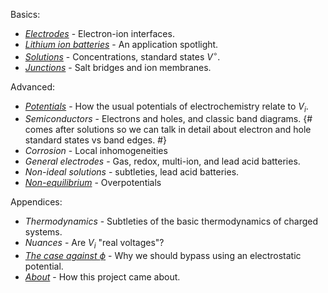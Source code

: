 
Basics:
- [_Electrodes_](/esbd/electrodes/) - Electron-ion interfaces.
- [_Lithium ion batteries_](/esbd/lib/) - An application spotlight.
- [_Solutions_](/esbd/solutions/) - Concentrations, standard states $V^\circ$.
- [_Junctions_](/esbd/junctions/) - Salt bridges and ion membranes.

Advanced:
- [_Potentials_](/esbd/potentials/) - How the usual potentials of electrochemistry relate to $V_i$.
- _Semiconductors_ - Electrons and holes, and classic band diagrams. {# comes after solutions so we can talk in detail about electron and hole standard states vs band edges. #}
- _Corrosion_ - Local inhomogeneities
- _General electrodes_ - Gas, redox, multi-ion, and lead acid batteries.
- _Non-ideal solutions_ - subtleties, lead acid batteries.
- [_Non-equilibrium_](/esbd/nonequilibrium/) - Overpotentials

Appendices:

- _Thermodynamics_ - Subtleties of the basic thermodynamics of charged systems.
- _Nuances_ - Are $V_i$ "real voltages"?
- [_The case against $\phi$_](/esbd/phi/) - Why we should bypass using an electrostatic potential.
- [_About_](/esbd/about/) - How this project came about.
